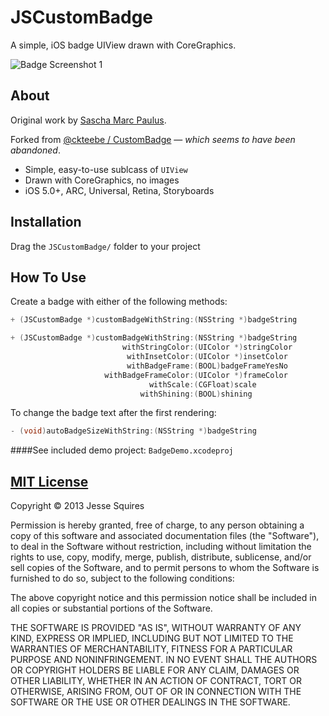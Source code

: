 # JSCustomBadge

A simple, iOS badge UIView drawn with CoreGraphics.

![Badge Screenshot 1](https://raw.github.com/jessesquires/JSCustomBadge/master/Screenshots/screenshot.png)

## About

Original work by [Sascha Marc Paulus](http://www.spaulus.com).

Forked from [@ckteebe / CustomBadge](http://github.com/ckteebe/CustomBadge) — *which seems to have been abandoned*.

* Simple, easy-to-use sublcass of `UIView`
* Drawn with CoreGraphics, no images
* iOS 5.0+, ARC, Universal, Retina, Storyboards

## Installation

Drag the `JSCustomBadge/` folder to your project

## How To Use

Create a badge with either of the following methods:

````objective-c
+ (JSCustomBadge *)customBadgeWithString:(NSString *)badgeString

+ (JSCustomBadge *)customBadgeWithString:(NSString *)badgeString
                         withStringColor:(UIColor *)stringColor
                          withInsetColor:(UIColor *)insetColor
                          withBadgeFrame:(BOOL)badgeFrameYesNo
                     withBadgeFrameColor:(UIColor *)frameColor
                               withScale:(CGFloat)scale
                             withShining:(BOOL)shining
````

To change the badge text after the first rendering:

````objective-c
- (void)autoBadgeSizeWithString:(NSString *)badgeString
````

####See included demo project: `BadgeDemo.xcodeproj`

## [MIT License](http://opensource.org/licenses/MIT)

Copyright &copy; 2013 Jesse Squires

Permission is hereby granted, free of charge, to any person obtaining a copy of this software and associated documentation files (the "Software"), to deal in the Software without restriction, including without limitation the rights to use, copy, modify, merge, publish, distribute, sublicense, and/or sell copies of the Software, and to permit persons to whom the Software is furnished to do so, subject to the following conditions:

The above copyright notice and this permission notice shall be included in all copies or substantial portions of the Software.

THE SOFTWARE IS PROVIDED "AS IS", WITHOUT WARRANTY OF ANY KIND, EXPRESS OR IMPLIED, INCLUDING BUT NOT LIMITED TO THE WARRANTIES OF MERCHANTABILITY, FITNESS FOR A PARTICULAR PURPOSE AND NONINFRINGEMENT. IN NO EVENT SHALL THE AUTHORS OR COPYRIGHT HOLDERS BE LIABLE FOR ANY CLAIM, DAMAGES OR OTHER LIABILITY, WHETHER IN AN ACTION OF CONTRACT, TORT OR OTHERWISE, ARISING FROM, OUT OF OR IN CONNECTION WITH THE SOFTWARE OR THE USE OR OTHER DEALINGS IN THE SOFTWARE.
